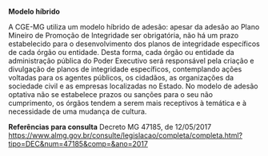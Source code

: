 **Modelo híbrido**

A CGE-MG utiliza um modelo híbrido de adesão: apesar da adesão ao Plano Mineiro de Promoção de Integridade ser obrigatória, não há um prazo estabelecido para o desenvolvimento dos planos de integridade específicos de cada órgão ou entidade. Desta forma, cada órgão ou entidade da administração pública do Poder Executivo será responsável pela criação e divulgação de planos de integridade específicos, contemplando ações voltadas para os agentes públicos, os cidadãos, as organizações da sociedade civil e as empresas localizadas no Estado. No modelo de adesão optativa não se estabelece prazos ou sanções para o seu não cumprimento, os órgãos tendem a serem mais receptivos à temática e à necessidade de uma mudança de cultura. 

**Referências para consulta**
Decreto MG 47185, de 12/05/2017
https://www.almg.gov.br/consulte/legislacao/completa/completa.html?tipo=DEC&num=47185&comp=&ano=2017
